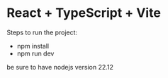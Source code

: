 # React + TypeScript + Vite

Steps to run the project:

- npm install
- npm run dev

be sure to have nodejs version 22.12
